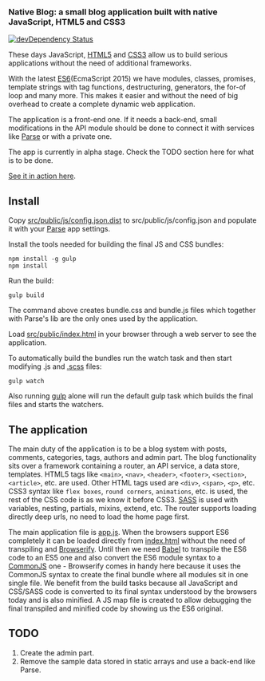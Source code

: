 ### Native Blog: a small blog application built with native JavaScript, HTML5 and CSS3

[![devDependency Status](https://david-dm.org/iliyan-trifonov/native-blog/dev-status.svg)](https://david-dm.org/iliyan-trifonov/native-blog#info=devDependencies)

These days JavaScript, [HTML5](http://www.w3schools.com/html/html5_intro.asp) 
and [CSS3](http://www.w3schools.com/css/css3_intro.asp) allow us to build serious applications without the need of 
additional frameworks.

With the latest [ES6](http://es6-features.org)(EcmaScript 2015) we have modules, classes, promises, template strings 
with tag functions, destructuring, generators, the for-of loop and many more. This makes it easier and without the 
need of big overhead to create a complete dynamic web application.

The application is a front-end one. If it needs a back-end, small modifications in the API module should be done 
to connect it with services like [Parse](https://parse.com/) or with a private one.

The app is currently in alpha stage. Check the TODO section here for what is to be done.

[See it in action here](https://native-blog.iliyan-trifonov.com "Native Blog").

## Install

Copy [src/public/js/config.json.dist](src/public/js/config.json.dist) to src/public/js/config.json and populate it 
with your [Parse](https://parse.com/ "Create your Parse.com app") app settings.

Install the tools needed for building the final JS and CSS bundles:

    npm install -g gulp
    npm install
    
Run the build:

    gulp build

The command above creates bundle.css and bundle.js files which together with Parse's lib are the only ones used by 
the application.

Load [src/public/index.html](src/public/index.html) in your browser through a web server to see the application.

To automatically build the bundles run the watch task and then start modifying .js and [.scss](http://sass-lang.com/) 
files:

    gulp watch
    
Also running [gulp](http://gulpjs.com/) alone will run the default gulp task which builds the final files and starts 
the watchers.

## The application

The main duty of the application is to be a blog system with posts, comments, categories, tags, authors and admin part.
The blog functionality sits over a framework containing a router, an API service, a data store, templates.
HTML5 tags like `<main>`, `<nav>`, `<header>`, `<footer>`, `<section>`, `<article>`, etc. are used. Other HTML tags 
used are `<div>`, `<span>`, `<p>`, etc.
CSS3 syntax like `flex boxes`, `round corners`, `animations`, etc. is used, the rest of the CSS code is as we know it 
before CSS3. [SASS](http://sass-lang.com/) is used with variables, nesting, partials, mixins, extend, etc. 
The router supports loading directly deep urls, no need to load the home page first.

The main application file is [app.js](src/public/js/app.js). When the browsers support ES6 completely it can be loaded 
directly from [index.html](src/public/index.html) without the need of transpiling 
and [Browserify](http://browserify.org/). 
Until then we need [Babel](http://babeljs.io/) to transpile the ES6 code to an ES5 one and also convert the ES6 module 
syntax to a [CommonJS](http://www.commonjs.org/specs/modules/1.0/) one - Browserify comes in handy here because it uses 
the CommonJS syntax to create the final bundle where all modules sit in one single file. We benefit from the build 
tasks because all JavaScript and CSS/SASS code is converted to its final syntax understood by the browsers today and is 
also minified.
A JS map file is created to allow debugging the final transpiled and minified code by showing us the ES6 original.

## TODO

 1. Create the admin part.
 3. Remove the sample data stored in static arrays and use a back-end like Parse.
